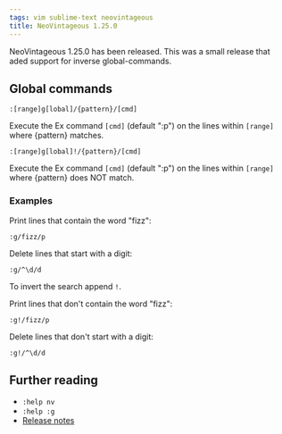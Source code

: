 ```yaml
---
tags: vim sublime-text neovintageous
title: NeoVintageous 1.25.0
---
```


NeoVintageous 1.25.0 has been released. This was a small release that aded support for inverse global-commands.

## Global commands

```
:[range]g[lobal]/{pattern}/[cmd]
```

Execute the Ex command `[cmd]` (default ":p") on the lines within `[range]` where {pattern} matches.

```
:[range]g[lobal]!/{pattern}/[cmd]
```

Execute the Ex command `[cmd]` (default ":p") on the lines within `[range]` where {pattern} does NOT match.

### Examples

Print lines that contain the word "fizz":

```
:g/fizz/p
```

Delete lines that start with a digit:

```
:g/^\d/d
```

To invert the search append `!`.

Print lines that don't contain the word "fizz":

```
:g!/fizz/p
```

Delete lines that don't start with a digit:

```
:g!/^\d/d
```

## Further reading

* `:help nv`
* `:help :g`
* [Release notes](https://github.com/NeoVintageous/NeoVintageous/releases/tag/1.25.0)
